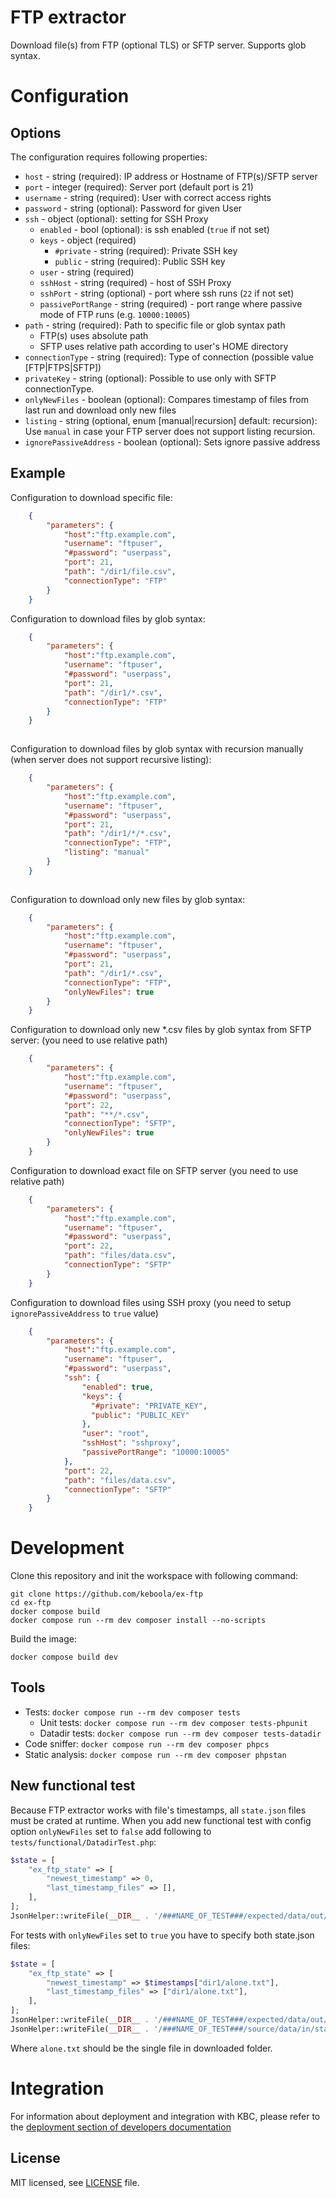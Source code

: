 # FTP extractor
Download file(s) from FTP (optional TLS) or SFTP server. Supports glob syntax.

# Configuration
## Options
The configuration requires following properties: 

- `host` - string (required): IP address or Hostname of FTP(s)/SFTP server
- `port` - integer (required): Server port (default port is 21)
- `username` - string (required): User with correct access rights
- `password` - string (optional): Password for given User
- `ssh` - object (optional): setting for SSH Proxy
  - `enabled` - bool (optional): is ssh enabled (`true` if not set)
  - `keys` - object (required)
    - `#private` - string (required): Private SSH key
    - `public` - string (required): Public SSH key
  - `user` - string (required)
  - `sshHost` - string (required) - host of SSH Proxy
  - `sshPort` - string (optional) - port where ssh runs (`22` if not set)
  - `passivePortRange` - string (required) - port range where passive mode of FTP runs (e.g. `10000:10005`)
- `path` - string (required): Path to specific file or glob syntax path
   - FTP(s) uses absolute path
   - SFTP uses relative path according to user's HOME directory
- `connectionType` - string (required): Type of connection (possible value [FTP|FTPS|SFTP])
- `privateKey` - string (optional): Possible to use only with SFTP connectionType.
- `onlyNewFiles` - boolean (optional): Compares timestamp of files from last run and download only new files
- `listing` - string (optional, enum [manual|recursion] default: recursion): Use `manual` in case your FTP server does not support listing recursion.
- `ignorePassiveAddress` - boolean (optional): Sets ignore passive address

## Example
Configuration to download specific file:

```json
    {
        "parameters": {
            "host":"ftp.example.com",
            "username": "ftpuser",
            "#password": "userpass",
            "port": 21,
            "path": "/dir1/file.csv",
            "connectionType": "FTP"
        }
    } 
``` 

Configuration to download files by glob syntax:

```json
    {
        "parameters": {
            "host":"ftp.example.com",
            "username": "ftpuser",
            "#password": "userpass",
            "port": 21,
            "path": "/dir1/*.csv",
            "connectionType": "FTP"
        }
    } 
    
```
Configuration to download files by glob syntax with recursion manually (when server does not support recursive listing):

```json
    {
        "parameters": {
            "host":"ftp.example.com",
            "username": "ftpuser",
            "#password": "userpass",
            "port": 21,
            "path": "/dir1/*/*.csv",
            "connectionType": "FTP",
            "listing": "manual"
        }
    } 
    
``` 
Configuration to download only new files by glob syntax:

```json
    {
        "parameters": {
            "host":"ftp.example.com",
            "username": "ftpuser",
            "#password": "userpass",
            "port": 21, 
            "path": "/dir1/*.csv",
            "connectionType": "FTP",
            "onlyNewFiles": true
        }
    } 
``` 
Configuration to download only new *.csv files by glob syntax from SFTP server:
(you need to use relative path)

```json
    {
        "parameters": {
            "host":"ftp.example.com",
            "username": "ftpuser",
            "#password": "userpass",
            "port": 22, 
            "path": "**/*.csv",
            "connectionType": "SFTP",
            "onlyNewFiles": true
        }
    } 
``` 

Configuration to download exact file on SFTP server
(you need to use relative path)

```json
    {
        "parameters": {
            "host":"ftp.example.com",
            "username": "ftpuser",
            "#password": "userpass",
            "port": 22, 
            "path": "files/data.csv",
            "connectionType": "SFTP"
        }
    } 
``` 


Configuration to download files using SSH proxy
(you need to setup `ignorePassiveAddress` to `true` value)

```json
    {
        "parameters": {
            "host":"ftp.example.com",
            "username": "ftpuser",
            "#password": "userpass",
            "ssh": {
                "enabled": true,
                "keys": {
                  "#private": "PRIVATE_KEY",
                  "public": "PUBLIC_KEY"
                },
                "user": "root",
                "sshHost": "sshproxy",
                "passivePortRange": "10000:10005"
            },
            "port": 22,
            "path": "files/data.csv",
            "connectionType": "SFTP"
        }
    } 
``` 

# Development
 
Clone this repository and init the workspace with following command:

```
git clone https://github.com/keboola/ex-ftp
cd ex-ftp
docker compose build
docker compose run --rm dev composer install --no-scripts
```

Build the image:
```
docker compose build dev
```

## Tools

- Tests: `docker compose run --rm dev composer tests`
  - Unit tests: `docker compose run --rm dev composer tests-phpunit`
  - Datadir tests: `docker compose run --rm dev composer tests-datadir`
- Code sniffer: `docker compose run --rm dev composer phpcs`
- Static analysis: `docker compose run --rm dev composer phpstan`

## New functional test

Because FTP extractor works with file's timestamps, all `state.json`
files must be crated at runtime. When you add new functional test with
config option `onlyNewFiles` set to `false` add following to 
`tests/functional/DatadirTest.php`:
```php
$state = [
    "ex_ftp_state" => [
        "newest_timestamp" => 0,
        "last_timestamp_files" => [],
    ],
];
JsonHelper::writeFile(__DIR__ . '/###NAME_OF_TEST###/expected/data/out/state.json', $state);

``` 

For tests with `onlyNewFiles` set to `true` you have to specify both state.json files:
```php
$state = [
    "ex_ftp_state" => [
        "newest_timestamp" => $timestamps["dir1/alone.txt"],
        "last_timestamp_files" => ["dir1/alone.txt"],
    ],
];
JsonHelper::writeFile(__DIR__ . '/###NAME_OF_TEST###/expected/data/out/state.json', $state);
JsonHelper::writeFile(__DIR__ . '/###NAME_OF_TEST###/source/data/in/state.json', $state);
```
Where `alone.txt` should be the single file in downloaded folder.

 
# Integration

For information about deployment and integration with KBC, please refer to the [deployment section of developers documentation](https://developers.keboola.com/extend/component/deployment/) 

## License

MIT licensed, see [LICENSE](./LICENSE) file.
